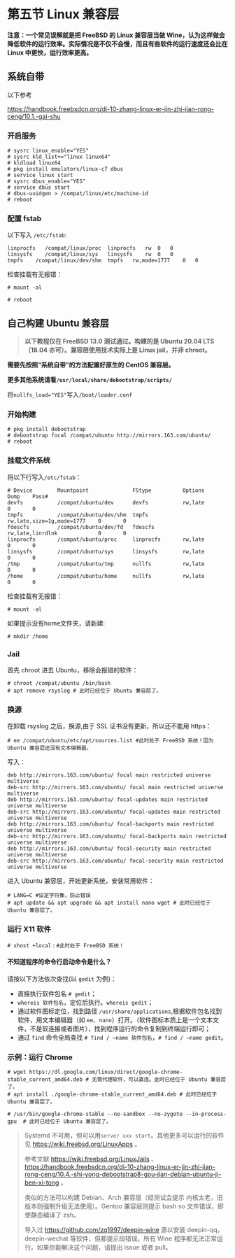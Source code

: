 # 第五节 Linux 兼容层

**注意：一个常见误解就是把 FreeBSD 的 Linux 兼容层当做 Wine，认为这样做会降低软件的运行效率。实际情况是不仅不会慢，而且有些软件的运行速度还会比在 Linux 中更快，运行效率更高。**

## 系统自带

以下参考

<https://handbook.freebsdcn.org/di-10-zhang-linux-er-jin-zhi-jian-rong-ceng/10.1.-gai-shu>

### 开启服务

```
# sysrc linux_enable="YES"
# sysrc kld_list+="linux linux64"
# kldload linux64
# pkg install emulators/linux-c7 dbus
# service linux start
# sysrc dbus_enable="YES"
# service dbus start
# dbus-uuidgen > /compat/linux/etc/machine-id
# reboot
```
### 配置 fstab

以下写入 `/etc/fstab`:

```
linprocfs   /compat/linux/proc	linprocfs	rw	0	0
linsysfs    /compat/linux/sys	linsysfs	rw	0	0
tmpfs    /compat/linux/dev/shm	tmpfs	rw,mode=1777	0	0
```

检查挂载有无报错：

```
# mount -al
```

```
# reboot
```
## 自己构建 Ubuntu 兼容层

>**以下教程仅在 FreeBSD 13.0 测试通过。构建的是 Ubuntu 20.04 LTS（18.04 亦可）。兼容层使用技术实际上是 Linux jail，并非 chroot。**

**需要先按照“系统自带”的方法配置好原生的 CentOS 兼容层。**

**更多其他系统请看`/usr/local/share/debootstrap/scripts/`**

将`nullfs_load="YES"`写入`/boot/loader.conf`

### 开始构建

```
# pkg install debootstrap
# debootstrap focal /compat/ubuntu http://mirrors.163.com/ubuntu/
# reboot
```
### 挂载文件系统
将以下行写入`/etc/fstab`：
```
# Device        Mountpoint              FStype          Options                      Dump    Pass#
devfs           /compat/ubuntu/dev      devfs           rw,late                      0       0
tmpfs           /compat/ubuntu/dev/shm  tmpfs           rw,late,size=1g,mode=1777    0       0
fdescfs         /compat/ubuntu/dev/fd   fdescfs         rw,late,linrdlnk             0       0
linprocfs       /compat/ubuntu/proc     linprocfs       rw,late                      0       0
linsysfs        /compat/ubuntu/sys      linsysfs        rw,late                      0       0
/tmp            /compat/ubuntu/tmp      nullfs          rw,late                      0       0
/home           /compat/ubuntu/home     nullfs          rw,late                      0       0
```
检查挂载有无报错：

```
# mount -al
```

如果提示没有home文件夹，请新建:
```
# mkdir /home
```
### Jail

首先 chroot 进去 Ubuntu，移除会报错的软件：
```
# chroot /compat/ubuntu /bin/bash 
# apt remove rsyslog # 此时已经位于 Ubuntu 兼容层了。
```

### 换源

在卸载 rsyslog 之后，换源,由于 SSL 证书没有更新，所以还不能用 https：

```
# ee /compat/ubuntu/etc/apt/sources.list #此时处于 FreeBSD 系统！因为 Ubuntu 兼容层还没有文本编辑器。
```
写入：
```
deb http://mirrors.163.com/ubuntu/ focal main restricted universe multiverse
deb-src http://mirrors.163.com/ubuntu/ focal main restricted universe multiverse
deb http://mirrors.163.com/ubuntu/ focal-updates main restricted universe multiverse
deb-src http://mirrors.163.com/ubuntu/ focal-updates main restricted universe multiverse
deb http://mirrors.163.com/ubuntu/ focal-backports main restricted universe multiverse
deb-src http://mirrors.163.com/ubuntu/ focal-backports main restricted universe multiverse
deb http://mirrors.163.com/ubuntu/ focal-security main restricted universe multiverse
deb-src http://mirrors.163.com/ubuntu/ focal-security main restricted universe multiverse
```
进入 Ubuntu 兼容层，开始更新系统，安装常用软件：

```
# LANG=C #设定字符集，防止错误
# apt update && apt upgrade && apt install nano wget # 此时已经位于 Ubuntu 兼容层了。
```

### 运行 X11 软件

```
# xhost +local：#此时处于 FreeBSD 系统！
```

#### 不知道程序的命令行启动命令是什么？

请按以下方法依次查找(以 `gedit` 为例)：

 - 直接执行软件包名 `# gedit`；
 - `whereis 软件包名`，定位后执行。`whereis gedit`；
 - 通过软件图标定位，找到路径 `/usr/share/applications`,根据软件包名找到软件，用文本编辑器（如 `ee`、`nano`）打开。（软件图标本质上是一个文本文件，不是软连接或者图片），找到程序运行的命令复制到终端运行即可；
 - 通过 `find` 命令全局查找 `# find / —name 软件包名`，`# find / —name gedit`。

### 示例：运行 Chrome

```
# wget https://dl.google.com/linux/direct/google-chrome-stable_current_amd64.deb # 无需代理软件，可以直连。此时已经位于 Ubuntu 兼容层了。
# apt install ./google-chrome-stable_current_amd64.deb # 此时已经位于 Ubuntu 兼容层了。
```

```
# /usr/bin/google-chrome-stable --no-sandbox --no-zygote --in-process-gpu  # 此时已经位于 Ubuntu 兼容层了。
```

>Systemd 不可用，但可以用`server xxx start`。其他更多可以运行的软件见 <https://wiki.freebsd.org/LinuxApps> 。
>
>参考文献 <https://wiki.freebsd.org/LinuxJails> 、<https://handbook.freebsdcn.org/di-10-zhang-linux-er-jin-zhi-jian-rong-ceng/10.4.-shi-yong-debootstrap8-gou-jian-debian-ubuntu-ji-ben-xi-tong> 。
>
>类似的方法可以构建 Debian、Arch 兼容层（经测试会提示 内核太老，旧版本则强制升级无法使用）。Gentoo 兼容层则提示 bash so 文件错误，即使静态编译了 zsh。
>
>导入过 <https://github.com/zq1997/deepin-wine> 源以安装 deepin-qq，deepin-wechat 等软件，但都提示段错误。所有 Wine 程序都无法正常运行。如果你能解决这个问题，请提出 issue 或者 pull。
